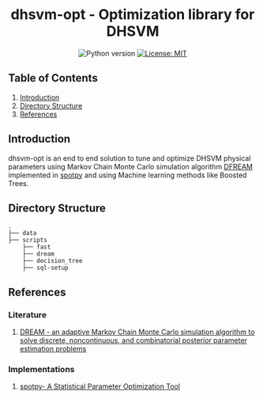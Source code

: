 <h1 align="center">dhsvm-opt - Optimization library for DHSVM</h1>

<div align="center">
  
![Python version](https://img.shields.io/badge/python-3.4+-blue.svg)
[![License: MIT](https://img.shields.io/badge/License-MIT-yellow.svg)](https://opensource.org/licenses/MIT)

</div>

## Table of Contents

1. [Introduction](#introduction)
1. [Directory Structure](#directory-structure)
1. [References](#references)


## Introduction

dhsvm-opt is an end to end solution to tune and optimize DHSVM physical parameters using Markov Chain Monte Carlo simulation
algorithm [DFREAM](http://faculty.sites.uci.edu/jasper/files/2016/04/70.pdf) implemented in [spotpy](https://github.com/thouska/spotpy) and using Machine learning methods like Boosted Trees.


## Directory Structure

```
.
├── data
├── scripts
    ├── fast
    ├── dream
    ├── decision_tree
    ├── sql-setup

```

## References

### Literature

1. [DREAM - an adaptive Markov Chain Monte Carlo simulation algorithm to solve discrete, noncontinuous, and combinatorial
posterior parameter estimation problems ](http://faculty.sites.uci.edu/jasper/files/2016/04/70.pdf)

### Implementations

1. [spotpy- A Statistical Parameter Optimization Tool](https://github.com/thouska/spotpy)
